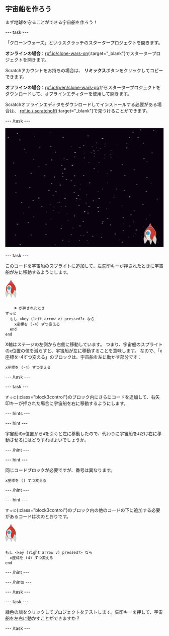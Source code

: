 ## 宇宙船を作ろう

まず地球を守ることができる宇宙船を作ろう！

\--- task \---

「クローンウォーズ」というスクラッチのスタータープロジェクトを開きます。

**オンラインの場合**：[rpf.io/clone-wars-on](http://rpf.io/clone-wars-on){:target="_blank"}でスタータープロジェクトを開きます。

Scratchアカウントをお持ちの場合は、 **リミックス**ボタンをクリックしてコピーできます。

**オフラインの場合**：[rpf.io/p/en/clone-wars-go](http://rpf.io/p/en/clone-wars-go)からスタータープロジェクトをダウンロードして、オフラインエディターを使用して開きます。

Scratchオフラインエディタをダウンロードしてインストールする必要がある場合は、 [rpf.io / scratchoff](https://rpf.io/scratchoff){:target="_blank"}で見つけることができます。

\--- /task \---

![スタータープロジェクト](images/starter-project.png)

\--- task \---

このコードを宇宙船のスプライトに追加して、左矢印キーが押されたときに宇宙船が<kbd>左</kbd>に移動するようにします。

![ロケットのスプライト](images/rocket-sprite.png)

```blocks3
    ⚑ が押されたとき
ずっと 
  もし <key (left arrow v) pressed?> なら 
    x座標を (-4) ずつ変える
  end
end
```

X軸はステージの左側から右側に移動しています。 つまり、宇宙船のスプライトの`x`位置の値を減らすと、宇宙船が左に移動することを意味します。 なので、「x座標を-4ずつ変える」のブロックは、宇宙船を左に動かす部分です：

```blocks3
x座標を (-4) ずつ変える
```

\--- /task \---

\--- task \---

`ずっと`{:class="block3control"}のブロック内にさらにコードを追加して、<kbd>右</kbd>矢印キーが押された場合に宇宙船を右に移動するようにします。

\--- hints \---

\--- hint \---

宇宙船の`x`位置から`4`を引くと左に移動したので、代わりに宇宙船を`4`だけ右に移動させるにはどうすればよいでしょうか。

\--- /hint \---

\--- hint \---

同じコードブロックが必要ですが、番号は異なります。

```blocks3
x座標を () ずつ変える
```

\--- /hint \---

\--- hint \---

`ずっと`{:class="block3control"}のブロック内の他のコードの下に追加する必要があるコードは次のとおりです。

![ロケットのスプライト](images/rocket-sprite.png)

```blocks3
もし <key (right arrow v) pressed?> なら 
  x座標を (4) ずつ変える
end
```

\--- /hint \---

\--- /hints \---

\--- /task \---

\--- task \---

緑色の旗をクリックしてプロジェクトをテストします。矢印キーを押して、宇宙船を左右に動かすことができますか？

\--- /task \---